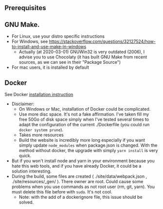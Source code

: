 ## Prerequisites

## GNU Make.

* For Linux, use your distro specific instructions
* For Windows, see https://stackoverflow.com/questions/32127524/how-to-install-and-use-make-in-windows
    * Actually (at 2020-03-01) GNUWin32 is very outdated (2006), I advise
      you to use Chocolaty (it has built GNU Make from recent sources, as
      we can see in their "Package Source")
* For mac users, it is installed by default

## Docker

See Docker [installation instruction](https://docs.docker.com/install/)

* Disclaimer:
    * On Windows or Mac, installation of Docker could be
        complicated.
    * Use more disc space. It's not a fake affirmation.
        I've taken fill my free 50Go of disk space simply when I've tested
        several times to adapt the configuration of the current ./Dockerfile
        (you could run `docker system prune`).
    * Takes more resources
    * Build the website is incredibly more long especially if you want
        simply update `node_modules` when package.json is changed.
        With the method without docker, the upgrade with simply
        `yarn install` is very quick.
* But if you won't install node and yarn in your environment because you
    hate this web tools, and if you have already Docker, it could be a
    solution interesting.
* During the build, some files are created
    ( ./site/data/webpack.json , ./site/resources/_gen/ ).
    There owner are root. Could cause some problems when you use
    commands as not root user (rm, git, yarn).
    You must delete this file before with `sudo`. It's not cool.
    * Note: with the add of a dockerignore file, this issue should be
        solved.
